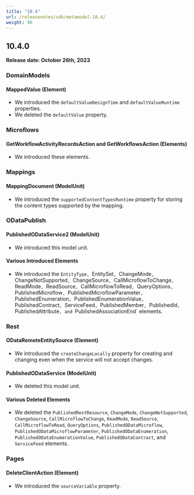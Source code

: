 ```yaml
---
title: "10.4"
url: /releasenotes/sdk/metamodel-10.4/
weight: 96
---
```


## 10.4.0

**Release date: October 26th, 2023**

### DomainModels

#### MappedValue (Element)

* We introduced the `defaultValueDesignTime` and `defaultValueRuntime` properties.
* We deleted the `defaultValue` property. 

### Microflows

#### GetWorkflowActivityRecordsAction and GetWorkflowsAction (Elements)

* We introduced these elements.

### Mappings

#### MappingDocument (ModelUnit)

* We introduced the `supportedContentTypesRuntime` property for storing the content types supported by the mapping.

### ODataPublish

#### PublishedODataService2 (ModelUnit)

* We introduced this model unit. 

#### Various Introduced Elements 

* We introduced the `EntityType, `EntitySet`, `ChangeMode`, `ChangeNotSupported`, `ChangeSource`, `CallMicroflowToChange`, `ReadMode`, `ReadSource`, `CallMicroflowToRead`, `QueryOptions`, `PublishedMicroflow`, `PublishedMicroflowParameter`, `PublishedEnumeration`, `PublishedEnumerationValue`, `PublishedContract`, `ServiceFeed`, `PublishedMember`, `PublishedId`, `PublishedAttribute`, and `PublishedAssociationEnd` elements.

### Rest

#### ODataRemoteEntitySource (Element)

* We introduced the `createChangeLocally` property for creating and changing even when the service will not accept changes.

#### PublishedODataService (ModelUnit)

* We deleted this model unit.

#### Various Deleted Elements

* We deleted the `PublishedRestResource`, `ChangeMode`, `ChangeNotSupported`, `ChangeSource`, `CallMicroflowToChange`, `ReadMode`, `ReadSource`, `CallMicroflowToRead`, `QueryOptions`, `PublishedODataMicroflow`, `PublishedODataMicroflowParameter`, `PublishedODataEnumeration`, `PublishedODataEnumerationValue`, `PublishedODataContract`, and `ServiceFeed` elements.

### Pages

#### DeleteClientAction (Element)

* We introduced the `sourceVariable` property. 
